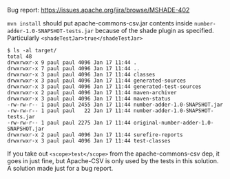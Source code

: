 Bug report: https://issues.apache.org/jira/browse/MSHADE-402

`mvn install` should put apache-commons-csv.jar contents inside `number-adder-1.0-SNAPSHOT-tests.jar` 
because of the shade plugin as specified. Particularly `<shadeTestJar>true</shadeTestJar>`


```
$ ls -al target/
total 48
drwxrwxr-x 9 paul paul 4096 Jan 17 11:44 .
drwxrwxr-x 7 paul paul 4096 Jan 17 11:44 ..
drwxrwxr-x 3 paul paul 4096 Jan 17 11:44 classes
drwxrwxr-x 3 paul paul 4096 Jan 17 11:44 generated-sources
drwxrwxr-x 3 paul paul 4096 Jan 17 11:44 generated-test-sources
drwxrwxr-x 2 paul paul 4096 Jan 17 11:44 maven-archiver
drwxrwxr-x 3 paul paul 4096 Jan 17 11:44 maven-status
-rw-rw-r-- 1 paul paul 2455 Jan 17 11:44 number-adder-1.0-SNAPSHOT.jar
-rw-rw-r-- 1 paul paul   22 Jan 17 11:44 number-adder-1.0-SNAPSHOT-tests.jar
-rw-rw-r-- 1 paul paul 2275 Jan 17 11:44 original-number-adder-1.0-SNAPSHOT.jar
drwxrwxr-x 2 paul paul 4096 Jan 17 11:44 surefire-reports
drwxrwxr-x 3 paul paul 4096 Jan 17 11:44 test-classes

```

If you take out `<scope>test</scope>` from the apache-commons-csv dep, it goes in just fine, 
but Apache-CSV is only used by the tests in this solution. A solution made just for a bug report. 